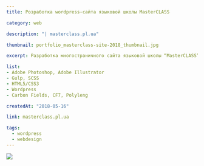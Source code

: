 ```yaml
---
title: Розработка wordpress-сайта языковой школы MasterCLASS

category: web

description: "| masterclass.pl.ua"

thumbnail: portfolio_masterclass-site-2018_thumbnail.jpg

excerpt: Разработка многостраничного сайта языковой школы “MasterCLASS”. Реализованы адаптивность, многоязычность, поиск по сайту, интерактивная карта, форма обратнойсвязи, кастомные типы поля, кастомные типы записи.

list:
- Adobe Photoshop, Adobe Illustrator
- Gulp, SCSS
- HTML5/CSS3
- Wordpress
- Carbon Fields, CF7, Polyleng  

createdAt: "2018-05-16"

link: masterclass.pl.ua

tags: 
  - wordpress
  - webdesign
---
```

  
<div class="full">

![](/portfolio/portfolio_masterclass-site-2018_img_001.jpg)
</div>
